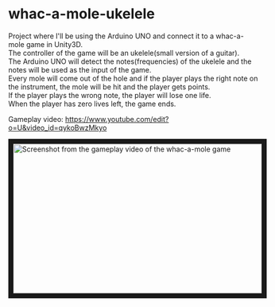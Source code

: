 # whac-a-mole-ukelele

Project where I'll be using the Arduino UNO and connect it to a whac-a-mole game in Unity3D.<br>
The controller of the game will be an ukelele(small version of a guitar). <br>
The Arduino UNO will detect the notes(frequencies) of the ukelele and the notes will be used as the input of the game.<br>
Every mole will come out of the hole and if the player plays the right note on the instrument, the mole will be hit and the player gets points.<br>
If the player plays the wrong note, the player will lose one life.<br>
When the player has zero lives left, the game ends.
<br>

Gameplay video: https://www.youtube.com/edit?o=U&video_id=qykoBwzMkyo

<a href="https://www.youtube.com/watch?feature=player_embedded&v=qykoBwzMkyo" target="_blank">
<img src="https://user-images.githubusercontent.com/22680257/35645898-c07b5aa6-06cd-11e8-87af-343d49645639.PNG" 
alt="Screenshot from the gameplay video of the whac-a-mole game" width="500" height="300" border="10"></a>
<br>
<br>
